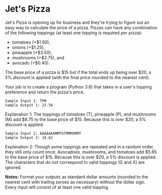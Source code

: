 # Jet's Pizza

Jet's Pizza is opening up for business and they're trying to figure out an easy way to calculate the price of a pizza. Pizzas can have any combination of the following toppings (at least one topping is required per pizza): 
- tomatoes (+$1.50),
- onions (+$1.25), 
- pineapple (+$3.50), 
- mushrooms (+$3.75), and 
- avocado (+$0.40).

The base price of a pizza is $15 but if the total ends up being over $20, a 5% discount is applied (with the final price rounded to the nearest cent). 

Your job is to create a program (Python 3.8) that takes in a user's topping preference and return the pizza's price.

```
Sample Input 1: TPM
Sample Output 1: 22.56
```
Explanation 1: The toppings of tomatoes (T), pineapple (P), and mushrooms (M) add $8.75 to the base price of $15. Because this is over $20, a 5% discount is applied.

```
Sample Input 2: AAAAAAAMMTGTMMMXMMT
Sample Output 2: 19.62
```
Explanation 2: Though some toppings are repeated and in a random order, they still only count once. Avocadoes, mushrooms, and tomatoes add $5.65 to the base price of $15. Because this is over $20, a 5% discount is applied. The characters that do not correspond to valid toppings (G and X) are ignored.

**Notes:**
Format your outputs as standard dollar amounts (rounded to the nearest cent with trailing zeroes as necessary) without the dollar sign. Every input will consist of at least one valid topping.

